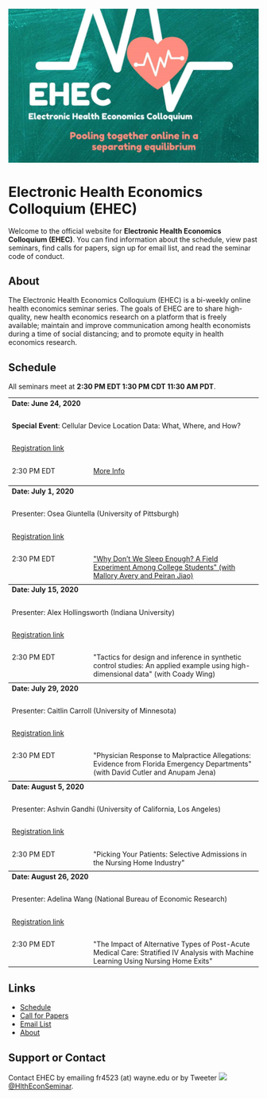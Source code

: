 ![Banner](ehec_banner.jpg)

# Electronic Health Economics Colloquium (EHEC)

Welcome to the official website for **Electronic Health Economics Colloquium (EHEC)**.  You can find information about the schedule, view past seminars, find calls for papers,  sign up for email list, and read the seminar code of conduct.  

## About

The Electronic Health Economics Colloquium (EHEC) is a bi-weekly online health economics seminar series. The goals of EHEC are to share high-quality, new health economics research on a platform that is freely available; maintain and improve communication among health economists during a time of social distancing; and to promote equity in health economics research.


## Schedule

All seminars meet at **2:30 PM EDT 1:30 PM CDT  11:30 AM PDT**. 

<table width="100%" cellspacing="5" cellpadding="5">


<tr>
  <td colspan="2" height="40" valign="top" class="session"><strong>Date: June 24, 2020</strong></td>
</tr>
<tr>
  <td colspan="2" height="40" valign="top" class="chair"><strong>Special Event</strong>: Cellular Device Location Data:  What, Where, and How? </td>
</tr>
<tr>
  <td colspan="2" height="40" valign="top" class="registration"><a href="https://forms.gle/mDUL4kL1tCcXHTTq7">Registration link</a></td>
</tr>
<tr>
  <td width="150" valign="top" class="time">2:30 PM EDT</td>
  <td height="30" valign="top" class="paper"><a href="pdfs/Cell_Data_EHEC.png">More Info</a></td>
</tr>

  <tr style="border-bottom:1px solid black">
    <td colspan="100%"></td>
  </tr>
  
<tr>
  <td colspan="2" height="40" valign="top" class="session"><strong>Date: July 1, 2020</strong></td>
</tr>
<tr>
  <td colspan="2" height="40" valign="top" class="chair">Presenter: Osea Giuntella (University of Pittsburgh)</td>
</tr>
<tr>
  <td colspan="2" height="40" valign="top" class="registration"><a href="https://umn.zoom.us/webinar/register/WN__8ifIKPiQiyIKQyX5ifgIg">Registration link</a></td>
</tr>
<tr>
  <td width="150" valign="top" class="time">2:30 PM EDT</td>
 <td height="30" valign="top" class="paper"><a href="pdfs/Giuntella_etal_2020.pdf">"Why Don’t We Sleep Enough? A Field Experiment Among College Students" (with Mallory Avery and Peiran Jiao)</a></td>
 <!--<td height="30" valign="top" class="paper">"Why Don’t We Sleep Enough? A Field Experiment Among College Students" (with Mallory Avery and Peiran Jiao)</td>-->
</tr>


  <tr style="border-bottom:1px solid black">
    <td colspan="100%"></td>
  </tr>


<tr>
  <td colspan="2" height="40" valign="top" class="session"><strong>Date: July 15, 2020</strong></td>
</tr>
<tr>
  <td colspan="2" height="40" valign="top" class="chair">Presenter: Alex Hollingsworth (Indiana University) </td>
</tr>
<tr>
  <td colspan="2" height="40" valign="top" class="registration"><a href="https://umn.zoom.us/webinar/register/WN_t0IUxXAfRFewKkKfTn1Y-w">Registration link</a></td>
</tr>
<tr>
  <td width="150" valign="top" class="time">2:30 PM EDT</td>
  <!--  <td height="30" valign="top" class="paper"><a href="pdfs/paper1.pdf">"Tactics for design and inference in synthetic control studies: An applied example using high-dimensional data" (with Coady Wing)</a></td> -->
  <td height="30" valign="top" class="paper">"Tactics for design and inference in synthetic control studies: An applied example using high-dimensional data" (with Coady Wing)</td>
</tr>


  <tr style="border-bottom:1px solid black">
    <td colspan="100%"></td>
  </tr>


<tr>
  <td colspan="2" height="40" valign="top" class="session"><strong>Date: July 29, 2020</strong></td>
</tr>
<tr>
  <td colspan="2" height="40" valign="top" class="chair">Presenter: Caitlin Carroll (University of Minnesota) </td>
</tr>
<tr>
  <td colspan="2" height="40" valign="top" class="registration"><a href="https://umn.zoom.us/webinar/register/WN_HzZ94hciTUGLHrI3AmNXMA">Registration link</a></td>
</tr>
<tr>
  <td width="150" valign="top" class="time">2:30 PM EDT</td>
  <!--  <td height="30" valign="top" class="paper"><a href="pdfs/paper1.pdf">"Physician Response to Malpractice Allegations: Evidence from Florida Emergency Departments" (with David Cutler and Anupam Jena)</a></td> -->
  <td height="30" valign="top" class="paper">"Physician Response to Malpractice Allegations: Evidence from Florida Emergency Departments" (with David Cutler and Anupam Jena)</td> 
</tr>

  <tr style="border-bottom:1px solid black">
    <td colspan="100%"></td>
  </tr>


<tr>
  <td colspan="2" height="40" valign="top" class="session"><strong>Date: August 5, 2020</strong></td>
</tr>
<tr>
  <td colspan="2" height="40" valign="top" class="chair">Presenter: Ashvin Gandhi (University of California, Los Angeles) </td>
</tr>
<tr>
  <td colspan="2" height="40" valign="top" class="registration"><a href="https://umn.zoom.us/webinar/register/WN_z1WSfcmWTi6o5YR7BTLuAA">Registration link</a></td>
</tr>
<tr>
  <td width="150" valign="top" class="time">2:30 PM EDT</td>
 <!--   <td height="30" valign="top" class="paper"><a href="pdfs/paper1.pdf">"Picking Your Patients: Selective Admissions in the Nursing Home Industry"</a></td> -->
  <td height="30" valign="top" class="paper">"Picking Your Patients: Selective Admissions in the Nursing Home Industry"</td>
</tr>

  <tr style="border-bottom:1px solid black">
    <td colspan="100%"></td>
  </tr>


<tr>
  <td colspan="2" height="40" valign="top" class="session"><strong>Date: August 26, 2020</strong></td>
</tr>
<tr>
  <td colspan="2" height="40" valign="top" class="chair">Presenter: Adelina Wang (National Bureau of Economic Research) </td>
</tr>
<tr>
  <td colspan="2" height="40" valign="top" class="registration"><a href="https://umn.zoom.us/webinar/register/WN_92T51VVdQKqsBJETEWyJ6g">Registration link</a></td>
</tr>
<tr>
  <td width="150" valign="top" class="time">2:30 PM EDT</td>
 <!--   <td height="30" valign="top" class="paper"><a href="pdfs/paper1.pdf">"The Impact of Alternative Types of Post-Acute Medical Care: Stratified IV Analysis with Machine Learning Using Nursing Home Exits"</a></td> -->
  <td height="30" valign="top" class="paper">"The Impact of Alternative Types of Post-Acute Medical Care: Stratified IV Analysis with Machine Learning Using Nursing Home Exits"</td>
</tr>

</table>













<!--
### (Full event name for this year)

**Date**: April 23rd, 2020

**Registration**: [Register here](https://zoom.us/webinar/register/WN_8xeT7qlyS3WUpz9wUWrDQg)

**Register for Mailing List**: [Register here](https://docs.google.com/forms/d/e/1FAIpQLSeDt2f2QulpkWzOwkDB0vLl9Kp8xdC9n5BKTQF-46w-zcxc3g/viewform)

<table width="100%" cellspacing="5" cellpadding="5">

<tr>
  <td colspan="2" height="40" valign="top" class="session">Session 1: Asset Pricing</td>
</tr>
<tr>
  <td colspan="2" height="40" valign="top" class="chair">Chair: Irina Zviadadze (HEC Paris)</td>
</tr>


<tr>
  <td width="70" valign="top" class="time">10:00 am</td>
  <td height="30" valign="top" class="paper">Micro Uncertainty and Asset Prices</td>
</tr>
<tr>
  <td></td>
  <td height="30" valign="top" class="author">Bernard Herskovic (UCLA), Thilo Kind (LBS), Howard Kung (LBS)</td>
</tr>
<tr>
  <td></td>
  <td height="40" valign="top" class="author">Discussant: Max Croce (Bocconi)</td>
</tr>


<tr>
  <td width="70" valign="top" class="time">10:40 am</td>
  <td height="30" valign="top" class="paper"><a href="RamadoraiZeni_ClimateRegulationEmissionsAbatement.pdf">Climate Regulation and Emissions Abatement: Theory and Evidence from Firms’ Disclosures</a></td>
</tr>
<tr>
  <td></td>
  <td height="30" valign="top" class="author">Tarun Ramadorai (Imperial), Federica Zeni (Imperial)</td>
</tr>
<tr>
  <td></td>
  <td height="30" valign="top" class="author">Discussant: Zacharias Sautner (Frankfurt School of Finance & Management)</td>
</tr>


<tr>
  <td width="70" valign="top" class="time">11:20 am</td>
  <td height="30" valign="top" class="paper"><a href="BussSundaresan_PassiveOnwershipInfoEfficiency.pdf">More Risk, More Information: How Passive Ownership Can Improve Informational Efficiency</a></td>
</tr>
<tr>
  <td></td>
  <td height="30" valign="top" class="author">Adrian Buss (INSEAD), Savitar Sundaresan (Imperial)</td>
</tr>
<tr>
  <td></td>
  <td height="30" valign="top" class="author">Discussant: Alexander Guembel (Toulouse School of Economics)</td>
</tr>


<tr>
  <td width="70" valign="top" class="time">12:00 pm</td>
  <td height="60" valign="top" class="author">Break</td>
</tr>



<tr>
  <td colspan="2" height="40" valign="top" class="session">Session 2: Corporate Finance</td>
</tr>
<tr>
  <td colspan="2" height="40" valign="top" class="chair">Chair: Johan Hombert (HEC Paris)</td>
</tr>


<tr>
  <td width="70" valign="top" class="time">2:00 pm</td>
  <td height="30" valign="top" class="paper"><a href="AlfaroPark_FirmUncertaintyHouseholdSpending.pdf">Firm Uncertainty and Household Spending</a></td>
</tr>
<tr>
  <td></td>
  <td height="30" valign="top" class="author">Ivan Alfaro (BI), Hoonsuk Park (NTU)</td>
</tr>
<tr>
  <td></td>
  <td height="40" valign="top" class="author">Discussant: Sylvain Catherine (Wharton)</td>
</tr>


<tr>
  <td width="70" valign="top" class="time">2:40 pm</td>
  <td height="30" valign="top" class="paper"><a href="HacamoKleiner_ForcedEntrepreneurs.pdf">Forced Entrepreneurs</a></td>
</tr>
<tr>
  <td></td>
  <td height="30" valign="top" class="author">Isaac Hacamo (Indiana), Kristoph Kleiner (Indiana)</td>
</tr>
<tr>
  <td></td>
  <td height="40" valign="top" class="author">Discussant: Hans Hvide (University of Bergen)</td>
</tr>

<tr>
  <td width="70" valign="top" class="time">3:20 pm</td>
  <td height="30" valign="top" class="paper">Trade Shocks and Credit Reallocation</td>
</tr>
<tr>
  <td></td>
  <td height="30" valign="top" class="author">Stefano Federico (Bank of Italy), Fadi Hassan (Bank of Italy), Veronica Rappoport (LSE)</td>
</tr>
<tr>
  <td></td>
  <td height="40" valign="top" class="author">Discussant: Melina Papoutsi (ECB)</td>
</tr>


<tr>
  <td width="70" valign="top" class="time">4:00 pm</td>
  <td height="30" valign="top" class="author">Adjourn</td>
</tr>

<tr>
  <td colspan="2" height="30" valign="top" class="time"></td>
</tr>

</table>
-->

<!--
## Calendar

Here is a calendar for the upcoming schedule.

<iframe src="https://calendar.google.com/calendar/embed?height=600&amp;wkst=1&amp;bgcolor=%23ffffff&amp;ctz=America%2FNew_York&amp;src=YXVxdThhYjJkMXVnbW1qNmlicXJnNHZ1bDE2Zmg1MDZAaW1wb3J0LmNhbGVuZGFyLmdvb2dsZS5jb20&amp;color=%233F51B5&amp;color=%237986CB&amp;color=%234285F4&amp;color=%23795548&amp;color=%23F4511E&amp;color=%23D81B60&amp;mode=AGENDA&amp;title=virtual-econ.info" style="border-width:0" width="800" height="600" frameborder="0" scrolling="no"></iframe>



Please note that **these times are for the XX zone**.
-->


## Links

- [Schedule](./schedule.md)
- [Call for Papers](./call.html)
- [Email List](./email.md)
- [About](./about.html)

<!--
- The [AEA list of online seminars](https://www.aeaweb.org/resources/online-seminars)
-->

<!--
- [Google calendar link](https://calendar.google.com/calendar/embed?src=4p7jc9qc9igeb83pmkpjgi80fg%40group.calendar.google.com&ctz=America%2FLos_Angeles) and the calendar in [iCal format](https://calendar.google.com/calendar/ical/4p7jc9qc9igeb83pmkpjgi80fg%40group.calendar.google.com/public/basic.ics)
-->

## Support or Contact

Contact EHEC by emailing fr4523 (at) wayne.edu or by Tweeter <img src="https://img.icons8.com/color/26/000000/twitter.png"/> [@HlthEconSeminar](https://twitter.com/HlthEconSeminar).
